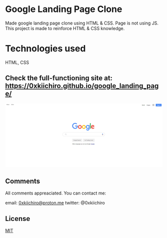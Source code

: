 # Google Landing Page Clone

Made google landing page clone using HTML & CSS. Page is not using JS. This project is made to reinforce HTML & CSS knowledge.

# Technologies used

HTML, CSS

## Check the full-functioning site at: https://0xkiichiro.github.io/google_landing_page/

![](https://github.com/0xkiichiro/google_landing_page/blob/master/Animation.png)

## Comments

All comments appreaciated. You can contact me:

email: 0xkiichiro@proton.me
twitter: @0xkiichiro

## License

[MIT](https://choosealicense.com/licenses/mit/)
